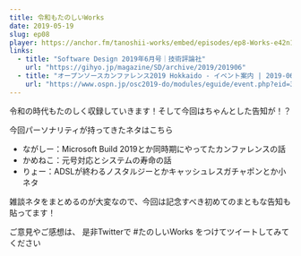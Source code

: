 ```yaml
---
title: 令和もたのしいWorks
date: 2019-05-19
slug: ep08
player: https://anchor.fm/tanoshii-works/embed/episodes/ep8-Works-e42n1g
links:
  - title: "Software Design 2019年6月号｜技術評論社"
    url: "https://gihyo.jp/magazine/SD/archive/2019/201906"
  - title: "オープンソースカンファレンス2019 Hokkaido - イベント案内 | 2019-06-01 (土): 2019年から始めるFreeNAS完全入門"
    url: "https://www.ospn.jp/osc2019-do/modules/eguide/event.php?eid=30"
---
```

令和の時代もたのしく収録していきます！そして今回はちゃんとした告知が！？

今回パーソナリティが持ってきたネタはこちら

- ながしー：Microsoft Build 2019とか同時期にやってたカンファレンスの話
- かめねこ：元号対応とシステムの寿命の話
- りょー：ADSLが終わるノスタルジーとかキャッシュレスガチャポンとか小ネタ

雑談ネタをまとめるのが大変なので、今回は記念すべき初めてのまともな告知も貼ってます！

ご意見やご感想は、 是非Twitterで #たのしいWorks をつけてツイートしてみてください
